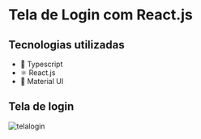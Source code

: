 # Tela de Login com React.js
## Tecnologias utilizadas

- 👅 Typescript
- ⚛️ React.js
- 🎨 Material UI

## Tela de login
  ![telalogin](https://github.com/user-attachments/assets/2d103a0c-d626-42ed-93da-1a4683005c10)
